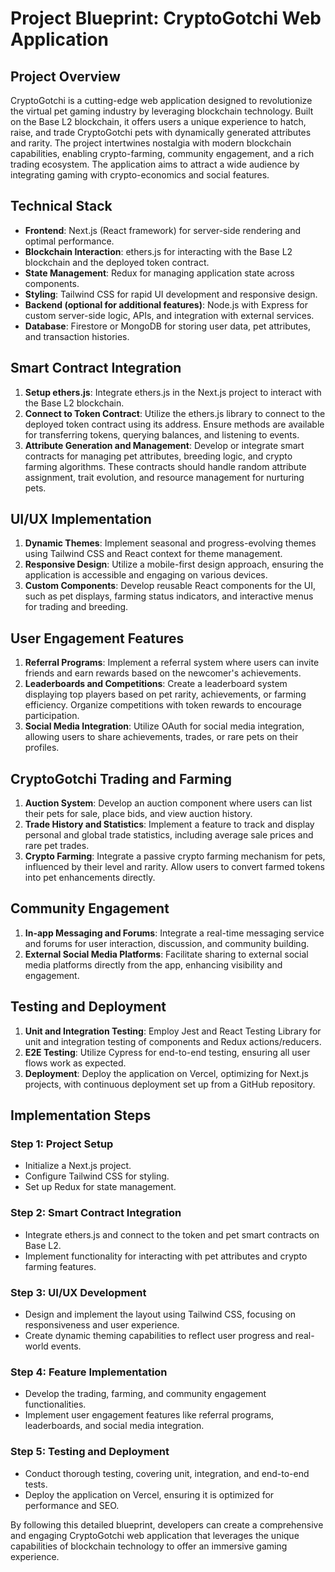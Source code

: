 # Project Blueprint: CryptoGotchi Web Application

## Project Overview

CryptoGotchi is a cutting-edge web application designed to revolutionize the virtual pet gaming industry by leveraging blockchain technology. Built on the Base L2 blockchain, it offers users a unique experience to hatch, raise, and trade CryptoGotchi pets with dynamically generated attributes and rarity. The project intertwines nostalgia with modern blockchain capabilities, enabling crypto-farming, community engagement, and a rich trading ecosystem. The application aims to attract a wide audience by integrating gaming with crypto-economics and social features.

## Technical Stack

- **Frontend**: Next.js (React framework) for server-side rendering and optimal performance.
- **Blockchain Interaction**: ethers.js for interacting with the Base L2 blockchain and the deployed token contract.
- **State Management**: Redux for managing application state across components.
- **Styling**: Tailwind CSS for rapid UI development and responsive design.
- **Backend (optional for additional features)**: Node.js with Express for custom server-side logic, APIs, and integration with external services.
- **Database**: Firestore or MongoDB for storing user data, pet attributes, and transaction histories.

## Smart Contract Integration

1. **Setup ethers.js**: Integrate ethers.js in the Next.js project to interact with the Base L2 blockchain.
2. **Connect to Token Contract**: Utilize the ethers.js library to connect to the deployed token contract using its address. Ensure methods are available for transferring tokens, querying balances, and listening to events.
3. **Attribute Generation and Management**: Develop or integrate smart contracts for managing pet attributes, breeding logic, and crypto farming algorithms. These contracts should handle random attribute assignment, trait evolution, and resource management for nurturing pets.

## UI/UX Implementation

1. **Dynamic Themes**: Implement seasonal and progress-evolving themes using Tailwind CSS and React context for theme management.
2. **Responsive Design**: Utilize a mobile-first design approach, ensuring the application is accessible and engaging on various devices.
3. **Custom Components**: Develop reusable React components for the UI, such as pet displays, farming status indicators, and interactive menus for trading and breeding.

## User Engagement Features

1. **Referral Programs**: Implement a referral system where users can invite friends and earn rewards based on the newcomer's achievements.
2. **Leaderboards and Competitions**: Create a leaderboard system displaying top players based on pet rarity, achievements, or farming efficiency. Organize competitions with token rewards to encourage participation.
3. **Social Media Integration**: Utilize OAuth for social media integration, allowing users to share achievements, trades, or rare pets on their profiles.

## CryptoGotchi Trading and Farming

1. **Auction System**: Develop an auction component where users can list their pets for sale, place bids, and view auction history.
2. **Trade History and Statistics**: Implement a feature to track and display personal and global trade statistics, including average sale prices and rare pet trades.
3. **Crypto Farming**: Integrate a passive crypto farming mechanism for pets, influenced by their level and rarity. Allow users to convert farmed tokens into pet enhancements directly.

## Community Engagement

1. **In-app Messaging and Forums**: Integrate a real-time messaging service and forums for user interaction, discussion, and community building.
2. **External Social Media Platforms**: Facilitate sharing to external social media platforms directly from the app, enhancing visibility and engagement.

## Testing and Deployment

1. **Unit and Integration Testing**: Employ Jest and React Testing Library for unit and integration testing of components and Redux actions/reducers.
2. **E2E Testing**: Utilize Cypress for end-to-end testing, ensuring all user flows work as expected.
3. **Deployment**: Deploy the application on Vercel, optimizing for Next.js projects, with continuous deployment set up from a GitHub repository.

## Implementation Steps

### Step 1: Project Setup

- Initialize a Next.js project.
- Configure Tailwind CSS for styling.
- Set up Redux for state management.

### Step 2: Smart Contract Integration

- Integrate ethers.js and connect to the token and pet smart contracts on Base L2.
- Implement functionality for interacting with pet attributes and crypto farming features.

### Step 3: UI/UX Development

- Design and implement the layout using Tailwind CSS, focusing on responsiveness and user experience.
- Create dynamic theming capabilities to reflect user progress and real-world events.

### Step 4: Feature Implementation

- Develop the trading, farming, and community engagement functionalities.
- Implement user engagement features like referral programs, leaderboards, and social media integration.

### Step 5: Testing and Deployment

- Conduct thorough testing, covering unit, integration, and end-to-end tests.
- Deploy the application on Vercel, ensuring it is optimized for performance and SEO.

By following this detailed blueprint, developers can create a comprehensive and engaging CryptoGotchi web application that leverages the unique capabilities of blockchain technology to offer an immersive gaming experience.